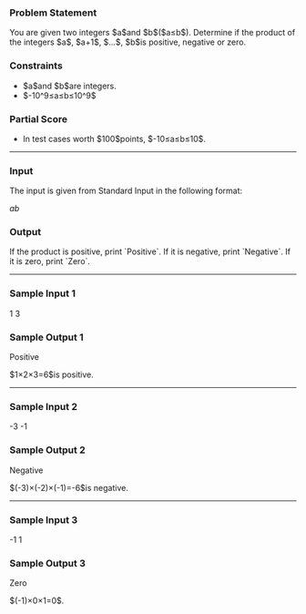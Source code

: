 
<div>

<span>

<span>

<div>

<section>

### **Problem Statement**

<p>
You are given two integers $a$and $b$($a≤b$). Determine if the product of the integers $a$, $a+1$, $…$, $b$is positive, negative or zero.
</p>

</section>

</div>

<div>

<section>

### **Constraints**

<ul>

<li>
$a$and $b$are integers.
</li>

<li>
$-10^9≤a≤b≤10^9$
</li>

</ul>

</section>

</div>

<div>

<section>

### **Partial Score**

<ul>

<li>
In test cases worth $100$points, $-10≤a≤b≤10$.
</li>

</ul>

</section>

</div>

---

<div>

<div>

<section>

### **Input**

<p>
The input is given from Standard Input in the following format:
</p>

<div>

$a$$b$
</div>

</section>

</div>

<div>

<section>

### **Output**

<p>
If the product is positive, print `Positive`. If it is negative, print `Negative`. If it is zero, print `Zero`.
</p>

</section>

</div>

</div>

---

<div>

<section>

### **Sample Input 1**

<div>

1 3

</div>

</section>

</div>

<div>

<section>

### **Sample Output 1**

<div>

Positive

</div>

<p>
$1×2×3=6$is positive.
</p>

</section>

</div>

---

<div>

<section>

### **Sample Input 2**

<div>

-3 -1

</div>

</section>

</div>

<div>

<section>

### **Sample Output 2**

<div>

Negative

</div>

<p>
$(-3)×(-2)×(-1)=-6$is negative.
</p>

</section>

</div>

---

<div>

<section>

### **Sample Input 3**

<div>

-1 1

</div>

</section>

</div>

<div>

<section>

### **Sample Output 3**

<div>

Zero

</div>

<p>
$(-1)×0×1=0$.
</p>

</section>

</div>

</span>

</span>

</div>
